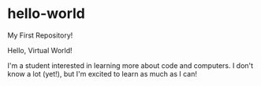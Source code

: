 # hello-world
My First Repository!

Hello, Virtual World! 

I'm a student interested in learning more about code and computers. I don't know a lot (yet!), but I'm excited to learn as much as I can! 


